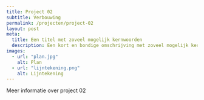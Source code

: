 ```yaml
---
title: Project 02
subtitle: Verbouwing
permalink: /projecten/project-02
layout: post
meta:
  title: Een titel met zoveel mogelijk kernwoorden
  description: Een kort en bondige omschrijving met zoveel mogelijk kernwoorden zoals architect, nieuwbouw, verbouwingen, renovaties...
images:
  - url: "plan.jpg"
    alt: Plan
  - url: "lijntekening.png"
    alt: Lijntekening
---
```

Meer informatie over project 02
